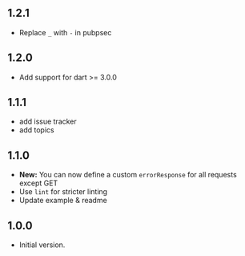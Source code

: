 ## 1.2.1

- Replace `_` with `-` in pubpsec

## 1.2.0

- Add support for dart >= 3.0.0

## 1.1.1

- add issue tracker
- add topics

## 1.1.0

- **New:** You can now define a custom `errorResponse` for all requests except GET
- Use `lint` for stricter linting
- Update example & readme

## 1.0.0

- Initial version.
